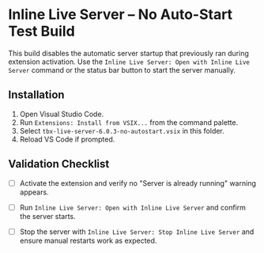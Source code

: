 # Inline Live Server – No Auto-Start Test Build

This build disables the automatic server startup that previously ran during extension activation. Use the `Inline Live Server: Open with Inline Live Server` command or the status bar button to start the server manually.

## Installation

1. Open Visual Studio Code.
2. Run `Extensions: Install from VSIX...` from the command palette.
3. Select `tbx-live-server-6.0.3-no-autostart.vsix` in this folder.
4. Reload VS Code if prompted.

## Validation Checklist

- [ ] Activate the extension and verify no "Server is already running" warning appears.
- [ ] Run `Inline Live Server: Open with Inline Live Server` and confirm the server starts.
- [ ] Stop the server with `Inline Live Server: Stop Inline Live Server` and ensure manual restarts work as expected.


